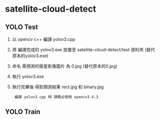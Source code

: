 # satellite-cloud-detect

## YOLO Test

1. 以 opencv c++ 編譯 yolov3.cpp
2. 將 編譯完成的 yolov3.exe 放置至 satellite-cloud-detect/test 資料夾 (替代原本的yolov3.exe)
3. 命名 需預測的衛星影像圖片 為 0.jpg (替代原本的0.jpg)
4. 執行 yolov3.exe
5. 執行完畢後 得到預測結果 rect.jpg 和 binary.jpg

        編譯 yolov3.cpp 時 請務必使用 opencv3.4.3

## YOLO Train
